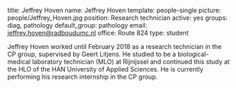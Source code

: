 title: Jeffrey Hoven
name: Jeffrey Hoven
template: people-single
picture: people/Jeffrey_Hoven.jpg
position: Research technician
active: yes
groups: diag, pathology
default_group: pathology
email: jeffrey.hoven@radboudumc.nl
office: Route 824
type: student



Jeffrey Hoven worked until February 2018 as a research technician in the CP group, supervised by Geert Litjens. He studied to be a biological-medical laboratory technician (MLO) at Rijnijssel and continued this study at the HLO of the HAN University of Applied Sciences. He is currently performing his research internship in the CP group.






